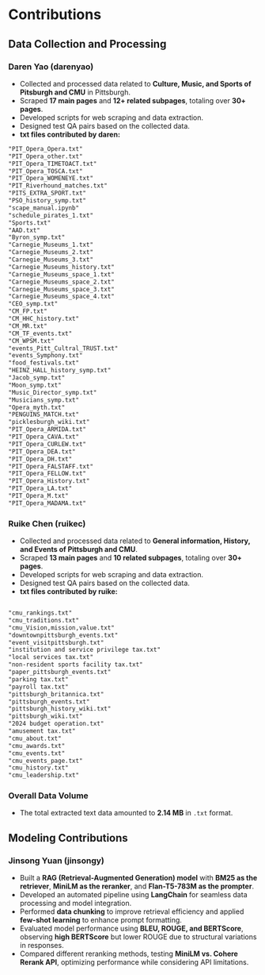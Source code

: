 # Contributions

## Data Collection and Processing

### **Daren Yao (darenyao)**

- Collected and processed data related to **Culture, Music, and Sports of Pitsburgh and CMU** in Pittsburgh.
- Scraped **17 main pages** and **12+ related subpages**, totaling over **30+ pages**.
- Developed scripts for web scraping and data extraction.
- Designed test QA pairs based on the collected data.
- **txt files contributed by daren:**

``` txt
"PIT_Opera_Opera.txt"
"PIT_Opera_other.txt"
"PIT_Opera_TIMETOACT.txt"
"PIT_Opera_TOSCA.txt"
"PIT_Opera_WOMENEYE.txt"
"PIT_Riverhound_matches.txt"
"PITS_EXTRA_SPORT.txt"
"PSO_history_symp.txt"
"scape_manual.ipynb"
"schedule_pirates_1.txt"
"Sports.txt"
"AAD.txt"
"Byron_symp.txt"
"Carnegie_Museums_1.txt"
"Carnegie_Museums_2.txt"
"Carnegie_Museums_3.txt"
"Carnegie_Museums_history.txt"
"Carnegie_Museums_space_1.txt"
"Carnegie_Museums_space_2.txt"
"Carnegie_Museums_space_3.txt"
"Carnegie_Museums_space_4.txt"
"CEO_symp.txt"
"CM_FP.txt"
"CM_HHC_history.txt"
"CM_MR.txt"
"CM_TF_events.txt"
"CM_WPSM.txt"
"events_Pitt_Cultral_TRUST.txt"
"events_Symphony.txt"
"food_festivals.txt"
"HEINZ_HALL_history_symp.txt"
"Jacob_symp.txt"
"Moon_symp.txt"
"Music_Director_symp.txt"
"Musicians_symp.txt"
"Opera_myth.txt"
"PENGUINS_MATCH.txt"
"picklesburgh_wiki.txt"
"PIT_Opera_ARMIDA.txt"
"PIT_Opera_CAVA.txt"
"PIT_Opera_CURLEW.txt"
"PIT_Opera_DEA.txt"
"PIT_Opera_DH.txt"
"PIT_Opera_FALSTAFF.txt"
"PIT_Opera_FELLOW.txt"
"PIT_Opera_History.txt"
"PIT_Opera_LA.txt"
"PIT_Opera_M.txt"
"PIT_Opera_MADAMA.txt"
```

### **Ruike Chen (ruikec)**

- Collected and processed data related to **General information, History, and Events of Pittsburgh and CMU**.
- Scraped **13 main pages** and **10 related subpages**, totaling over **30+ pages**.
- Developed scripts for web scraping and data extraction.
- Designed test QA pairs based on the collected data.
- **txt files contributed by ruike:**  

``` txt

"cmu_rankings.txt"
"cmu_traditions.txt"
"cmu_Vision,mission,value.txt"
"downtownpittsburgh_events.txt"
"event_visitpittsburgh.txt"
"institution and service privilege tax.txt"
"local services tax.txt"
"non-resident sports facility tax.txt"
"paper_pittsburgh_events.txt"
"parking tax.txt"
"payroll tax.txt"
"pittsburgh_britannica.txt"
"pittsburgh_events.txt"
"pittsburgh_history_wiki.txt"
"pittsburgh_wiki.txt"
"2024 budget operation.txt"
"amusement tax.txt"
"cmu_about.txt"
"cmu_awards.txt"
"cmu_events.txt"
"cmu_events_page.txt"
"cmu_history.txt"
"cmu_leadership.txt"
```

### **Overall Data Volume**

- The total extracted text data amounted to **2.14 MB** in `.txt` format.

## Modeling Contributions

### **Jinsong Yuan (jinsongy)**

- Built a **RAG (Retrieval-Augmented Generation) model** with **BM25 as the retriever**, **MiniLM as the reranker**, and **Flan-T5-783M as the prompter**.
- Developed an automated pipeline using **LangChain** for seamless data processing and model integration.
- Performed **data chunking** to improve retrieval efficiency and applied **few-shot learning** to enhance prompt formatting.
- Evaluated model performance using **BLEU, ROUGE, and BERTScore**, observing **high BERTScore** but lower ROUGE due to structural variations in responses.
- Compared different reranking methods, testing **MiniLM vs. Cohere Rerank API**, optimizing performance while considering API limitations.
